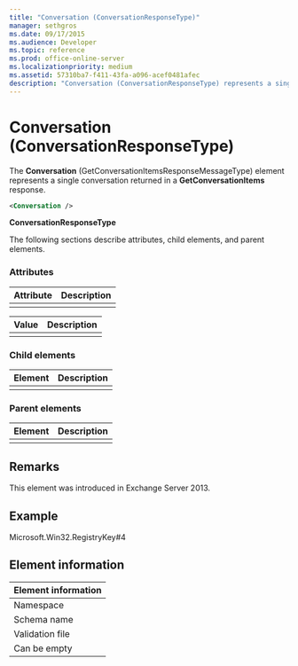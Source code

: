 ```yaml
---
title: "Conversation (ConversationResponseType)" 
manager: sethgros
ms.date: 09/17/2015
ms.audience: Developer
ms.topic: reference
ms.prod: office-online-server
ms.localizationpriority: medium
ms.assetid: 57310ba7-f411-43fa-a096-acef0481afec
description: "Conversation (ConversationResponseType) represents a single conversation returned in a GetConversationItems response."
---
```


# Conversation (ConversationResponseType)

The **Conversation** (GetConversationItemsResponseMessageType) element represents a single conversation returned in a **GetConversationItems** response. 
  
```XML
<Conversation />
```

 **ConversationResponseType**

The following sections describe attributes, child elements, and parent elements.
  
### Attributes

|**Attribute**|**Description**|
|:-----|:-----|
||| 
    
|**Value**|**Description**|
|:-----|:-----|
|||

### Child elements

|**Element**|**Description**|
|:-----|:-----|
|||
  
### Parent elements

|**Element**|**Description**|
|:-----|:-----|
|||

## Remarks

This element was introduced in Exchange Server 2013.
  
## Example

Microsoft.Win32.RegistryKey#4
  
## Element information

|**Element information**|
|:-----|
|Namespace  <br/> |
|Schema name  <br/> |
|Validation file  <br/> |
|Can be empty  <br/> | 
